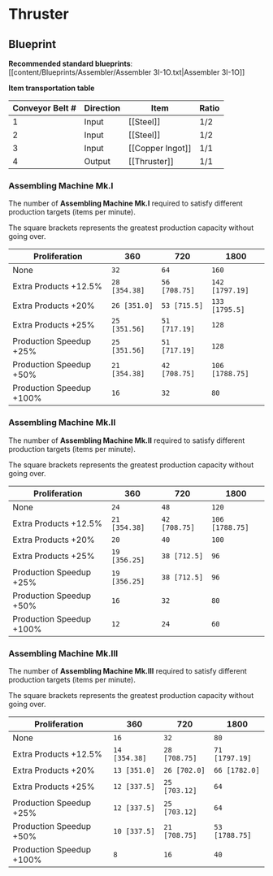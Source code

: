 # Thruster

## Blueprint

**Recommended standard blueprints**: [[content/Blueprints/Assembler/Assembler 3I-1O.txt|Assembler 3I-1O]]

**Item transportation table**

| Conveyor Belt # | Direction | Item             | Ratio |
| --------------- | --------- | ---------------- | ----- |
| 1               | Input     | [[Steel]]        | 1/2   |
| 2               | Input     | [[Steel]]        | 1/2   |
| 3               | Input     | [[Copper Ingot]] | 1/1   |
| 4               | Output    | [[Thruster]]     | 1/1   |

### Assembling Machine Mk.I

The number of **Assembling Machine Mk.I** required to satisfy different production targets (items per minute).

The square brackets represents the greatest production capacity without going over.

| Proliferation            | 360           | 720           | 1800            |
| ------------------------ | ------------- | ------------- | --------------- |
| None                     | `32`          | `64`          | `160`           |
| Extra Products +12.5%    | `28 [354.38]` | `56 [708.75]` | `142 [1797.19]` |
| Extra Products +20%      | `26 [351.0]`  | `53 [715.5]`  | `133 [1795.5]`  |
| Extra Products +25%      | `25 [351.56]` | `51 [717.19]` | `128`           |
| Production Speedup +25%  | `25 [351.56]` | `51 [717.19]` | `128`           |
| Production Speedup +50%  | `21 [354.38]` | `42 [708.75]` | `106 [1788.75]` |
| Production Speedup +100% | `16`          | `32`          | `80`            |

### Assembling Machine Mk.II

The number of **Assembling Machine Mk.II** required to satisfy different production targets (items per minute).

The square brackets represents the greatest production capacity without going over.

| Proliferation            | 360           | 720           | 1800            |
| ------------------------ | ------------- | ------------- | --------------- |
| None                     | `24`          | `48`          | `120`           |
| Extra Products +12.5%    | `21 [354.38]` | `42 [708.75]` | `106 [1788.75]` |
| Extra Products +20%      | `20`          | `40`          | `100`           |
| Extra Products +25%      | `19 [356.25]` | `38 [712.5]`  | `96`            |
| Production Speedup +25%  | `19 [356.25]` | `38 [712.5]`  | `96`            |
| Production Speedup +50%  | `16`          | `32`          | `80`            |
| Production Speedup +100% | `12`          | `24`          | `60`            |

### Assembling Machine Mk.III

The number of **Assembling Machine Mk.III** required to satisfy different production targets (items per minute).

The square brackets represents the greatest production capacity without going over.

| Proliferation            | 360           | 720           | 1800           |
| ------------------------ | ------------- | ------------- | -------------- |
| None                     | `16`          | `32`          | `80`           |
| Extra Products +12.5%    | `14 [354.38]` | `28 [708.75]` | `71 [1797.19]` |
| Extra Products +20%      | `13 [351.0]`  | `26 [702.0]`  | `66 [1782.0]`  |
| Extra Products +25%      | `12 [337.5]`  | `25 [703.12]` | `64`           |
| Production Speedup +25%  | `12 [337.5]`  | `25 [703.12]` | `64`           |
| Production Speedup +50%  | `10 [337.5]`  | `21 [708.75]` | `53 [1788.75]` |
| Production Speedup +100% | `8`           | `16`          | `40`           |

